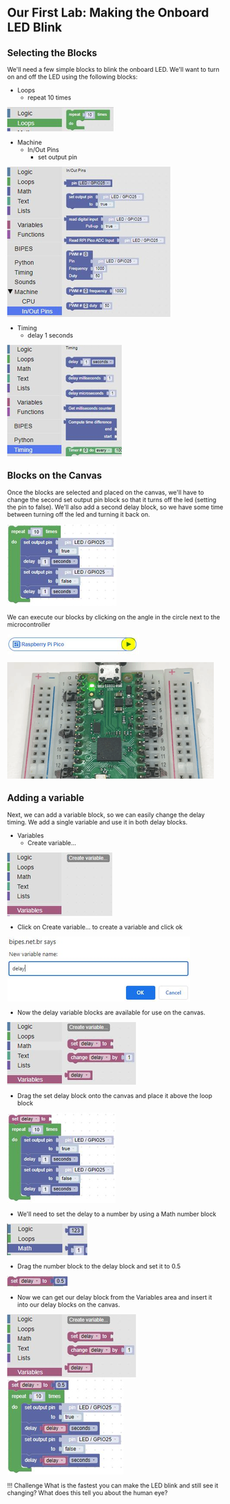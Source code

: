 # Our First Lab: Making the Onboard LED Blink

## Selecting the Blocks

We'll need a few simple blocks to blink the onboard LED.  We'll want to turn on and off the LED using the following blocks:

- Loops
    - repeat 10 times

![repeat 10 times loop](./img/repeat10.jpg)

- Machine
    - In/Out Pins
        - set output pin

![set output pin](./img/setOuputPin.jpg)

- Timing
    - delay 1 seconds

![delay 1 second](./img/delay1sec.jpg)

## Blocks on the Canvas

Once the blocks are selected and placed on the canvas, we'll have to change the second set output pin block so that it turns off the led (setting the pin to false).  We'll also add a second delay block, so we have some time between turning off the led and turning it back on.

![blinking the onboard led](./img/blink1.jpg)

We can execute our blocks by clicking on the angle in the circle next to the microcontroller 

![run button](./img/runButton.jpg)

![blinking onboard led](./img/blink-on-board-led.gif)

## Adding a variable 

Next, we can add a variable block, so we can easily change the delay timing.  We add a single variable and use it in both delay blocks.

- Variables
    - Create variable...

![create a variable](./img/variable.jpg)

- Click on Create variable... to create a variable and click ok

![delay variable](./img/delayVariable.jpg)

- Now the delay variable blocks are available for use on the canvas.

![created delay](./img/delayVariable2.jpg)

- Drag the set delay block onto the canvas and place it above the loop block

![move the delay variable](./img/delayVariable4.jpg)

- We'll need to set the delay to a number by using a Math number block

![math number](./img/mathNumber.jpg)

- Drag the number block to the delay block and set it to 0.5

![set delay](./img/setDelay.jpg)

- Now we can get our delay block from the Variables area and insert it into our delay blocks on the canvas.

![get delay variable](./img/delayVariable3.jpg)
![change blink rate](./img/blink2.jpg)

!!! Challenge
    What is the fastest you can make the LED blink and still see it changing?  What does this tell you about the human eye?